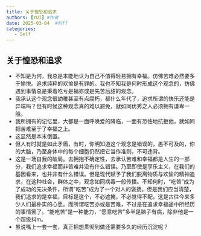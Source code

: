 ```yaml
---
title: 关于惶恐和追求
authors: [YUI] #作者
date: 2025-03-04  #时ff
categories: 
   - Self
---
```



## 关于惶恐和追求

- 不知是为何，我总是本能地认为自己不值得轻易拥有幸福。仿佛苦难必然要多于愉悦。追求纯粹的欢愉是有罪的。我也不知我是何时形成这个观念的，仿佛遇到事情总是秉着吃亏是福亦或是先苦后甜的观念。
- 我承认这个观念很幼稚甚至有点腐朽，都什么年代了，追求所谓的快乐还能是异端吗？但有时候这种观念真的难以避免，就如同优秀之人必须拥有谦卑一般。
- 我所拥有的记忆里，大都是一面呼唤爱的降临，一面有恐怯地抗拒他，就如同把苦难至于了幸福之上。
- 这显然是本末倒置。
- 但人有时就是如此矛盾，有时，你明知道这个观念是错误的，愚不可及的，你的大脑，乃至身体中的每个细胞仍然把它当作准则，不可违背。
- 这是一场自我的破局。去拥抱不确定性，去承认苦难和幸福都是人生的一部分，我们追求幸福而非苦难并没有什么错误。乃至即使是享乐主义，在我们的基因看来，也并非有什么错误。但是现代赋予了我们脱离物质与欢愉的精神追求，在这种社会，群体之中，观念如同病毒一般传播。不知何时，“吃苦”成为了成功的先决条件，所谓“吃苦”成为了一个对人的褒扬。但是我们应当清楚，我们追求的是幸福，目标是这个，不必遮掩，不必觉得不配，这是古往今来多少人们最朴实的心愿。而所谓吃苦亦或是苦难，不过是在追求幸福途中所经历的事情罢了。“能吃苦”是一种能力，“愿意吃苦”多半是脑子有病，除非他是一个超级抖m。
- 虽说嘴上一套一套，真正把想贯彻到做还需要多久的经历沉淀呢？

